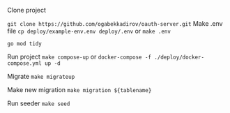 Clone project

```git clone https://github.com/ogabekkadirov/oauth-server.git```
Make .env file
```cp deploy/example-env.env deploy/.env``` or ```make .env```

```go mod tidy```

Run project
```make compose-up``` or ```docker-compose -f ./deploy/docker-compose.yml up -d```

Migrate
```make migrateup```

Make new migration
```make migration ${tablename}```

Run seeder
```make seed```

